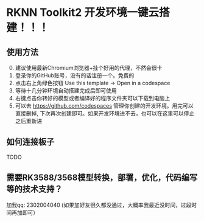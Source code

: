 # RKNN Toolkit2 开发环境一键云搭建！！！

## 使用方法

0. 建议使用最新Chromium浏览器+挂个好用的代理，不然会很卡
1. 登录你的GitHub账号，没有的话注册一个。免费的
2. 点击右上角绿色按钮 Use this template -> Open in a codespace
3. 等待十几分钟环境自动搭建完成后即可使用
4. 右键点击你转好的模型或者编译好的程序文件夹可以下载到电脑上
5. 可以去 https://github.com/codespaces 管理你创建的开发环境。用完可以直接删掉, 下次再次创建即可。如果开发环境进不去，也可以在这里可以停止之后重新进

## 如何连接板子

TODO

## 需要RK3588/3568模型转换，部署，优化，代码编写等的技术支持？

加我qq: 2302004040  (如果加好友很久都没通过，大概率我最近没时间，过段时间再加即可）
